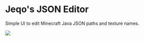 # Jeqo's JSON Editor

Simple UI to edit Minecraft Java JSON paths and texture names.

![](https://i.imgur.com/bVx8uwg.png)
